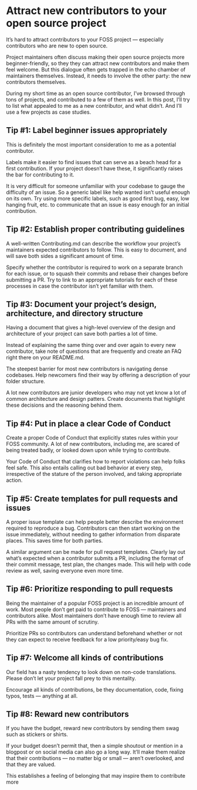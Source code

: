 # Attract new contributors to your open source project

It’s hard to attract contributors to your FOSS project — especially contributors who are new to open source.

Project maintainers often discuss making their open source projects more beginner-friendly, so they they can attract new contributors and make them feel welcome. But this dialogue often gets trapped in the echo chamber of maintainers themselves. Instead, it needs to involve the other party: the new contributors themselves.

During my short time as an open source contributor, I’ve browsed through tons of projects, and contributed to a few of them as well. In this post, I’ll try to list what appealed to me as a new contributor, and what didn’t. And I’ll use a few projects as case studies.

## Tip #1: Label beginner issues appropriately
This is definitely the most important consideration to me as a potential contributor.

Labels make it easier to find issues that can serve as a beach head for a first contribution. If your project doesn’t have these, it significantly raises the bar for contributing to it.

It is very difficult for someone unfamiliar with your codebase to gauge the difficulty of an issue. So a generic label like help wanted isn’t useful enough on its own. Try using more specific labels, such as good first bug, easy, low hanging fruit, etc. to communicate that an issue is easy enough for an initial contribution.

## Tip #2: Establish proper contributing guidelines
A well-written Contributing.md can describe the workflow your project’s maintainers expected contributors to follow. This is easy to document, and will save both sides a significant amount of time.

Specify whether the contributor is required to work on a separate branch for each issue, or to squash their commits and rebase their changes before submitting a PR. Try to link to an appropriate tutorials for each of these processes in case the contributor isn’t yet familiar with them.

## Tip #3: Document your project’s design, architecture, and directory structure
Having a document that gives a high-level overview of the design and architecture of your project can save both parties a lot of time.

Instead of explaining the same thing over and over again to every new contributor, take note of questions that are frequently and create an FAQ right there on your README.md.

The steepest barrier for most new contributors is navigating dense codebases. Help newcomers find their way by offering a description of your folder structure.

A lot new contributors are junior developers who may not yet know a lot of common architecture and design patters. Create documents that highlight these decisions and the reasoning behind them.

## Tip #4: Put in place a clear Code of Conduct
Create a proper Code of Conduct that explicitly states rules within your FOSS community. A lot of new contributors, including me, are scared of being treated badly, or looked down upon while trying to contribute.

Your Code of Conduct that clarifies how to report violations can help folks feel safe. This also entails calling out bad behavior at every step, irrespective of the stature of the person involved, and taking appropriate action.

## Tip #5: Create templates for pull requests and issues
A proper issue template can help people better describe the environment required to reproduce a bug. Contributors can then start working on the issue immediately, without needing to gather information from disparate places. This saves time for both parties.

A similar argument can be made for pull request templates. Clearly lay out what’s expected when a contributor submits a PR, including the format of their commit message, test plan, the changes made. This will help with code review as well, saving everyone even more time.

## Tip #6: Prioritize responding to pull requests
Being the maintainer of a popular FOSS project is an incredible amount of work. Most people don’t get paid to contribute to FOSS — maintainers and contributors alike. Most maintainers don’t have enough time to review all PRs with the same amount of scrutiny.

Prioritize PRs so contributors can understand beforehand whether or not they can expect to receive feedback for a low priority/easy bug fix.

## Tip #7: Welcome all kinds of contributions
Our field has a nasty tendency to look down on non-code translations. Please don’t let your project fall prey to this mentality.

Encourage all kinds of contributions, be they documentation, code, fixing typos, tests — anything at all.

## Tip #8: Reward new contributors

If you have the budget, reward new contributors by sending them swag such as stickers or shirts.

If your budget doesn’t permit that, then a simple shoutout or mention in a blogpost or on social media can also go a long way. It’ll make them realize that their contributions — no matter big or small — aren’t overlooked, and that they are valued.

This establishes a feeling of belonging that may inspire them to contribute more